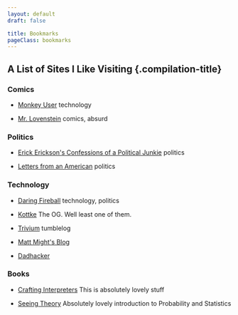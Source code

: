 ```yaml
---
layout: default
draft: false

title: Bookmarks
pageClass: bookmarks
---
```


## A List of Sites I Like Visiting {.compilation-title}

<div id="bookmark-list">
<section>

### Comics

* [Monkey User](https://www.monkeyuser.cmarkdown-it-attrsom/)
technology

* [Mr. Lovenstein](https://www.mrlovenstein.com/)
comics, absurd

</section>

<section>

### Politics

* [Erick Erickson's Confessions of a Political Junkie](https://ewerickson.substack.com)
politics

* [Letters from an American](https://heathercoxrichardson.substack.com)
politics

</section>

<section>

### Technology

* [Daring Fireball](https://daringfireball.net)
technology, politics

* [Kottke](https://kottke.org)
The OG. Well least one of them.

* [Trivium](http://leahneukirchen.org/trivium)
tumblelog

* [Matt Might's Blog](http://matt.might.net/articles)

* [Dadhacker](https://dadhacker-125488.ingress-alpha.easywp.com/)

</section>

<section>

### Books

* [Crafting Interpreters](http://craftinginterpreters.com/contents.html)
This is absolutely lovely stuff

* [Seeing Theory](https://seeing-theory.brown.edu/index.html)
Absolutely lovely introduction to Probability and Statistics

</section>
</div>

<script type="text/javascript" src="/assets/js/macy.js"></script>
<script type="text/javascript">
  (() => {
    Macy({
      container: '#bookmark-list',
      trueOrder: false,
      waitForImages: false,
      margin: 24,
      columns: 3,
      breakAt: {
        900: 2,
        700: 1
      }
    });
  })();
</script>
